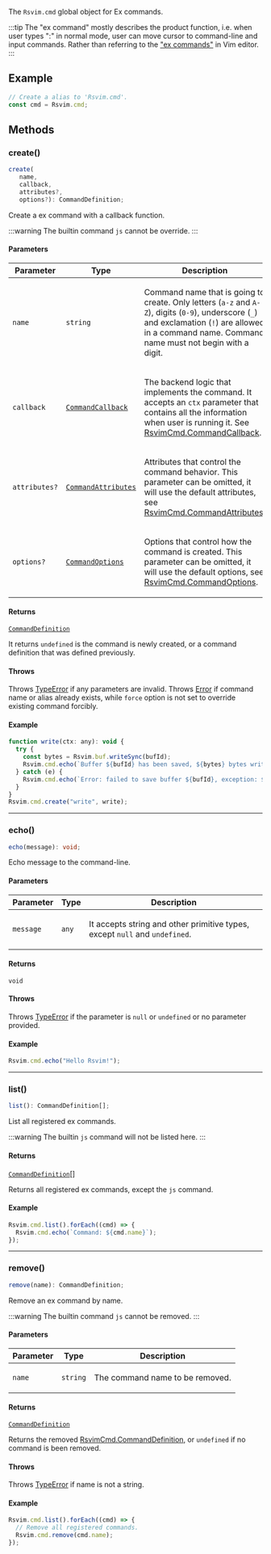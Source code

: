 The `Rsvim.cmd` global object for Ex commands.

:::tip
The "ex command" mostly describes the product function, i.e. when user types ":" in normal mode,
user can move cursor to command-line and input commands. Rather than referring to the
["ex commands"](https://vimhelp.org/intro.txt.html#Ex-mode) in Vim editor.
:::

## Example

```javascript
// Create a alias to 'Rsvim.cmd'.
const cmd = Rsvim.cmd;
```

## Methods

### create()

```ts
create(
   name, 
   callback, 
   attributes?, 
   options?): CommandDefinition;
```

Create a ex command with a callback function.

:::warning
The builtin command `js` cannot be override.
:::

#### Parameters

<table>
<thead>
<tr>
<th>Parameter</th>
<th>Type</th>
<th>Description</th>
</tr>
</thead>
<tbody>
<tr>
<td>

`name`

</td>
<td>

`string`

</td>
<td>

Command name that is going to create. Only letters (`a-z` and `A-Z`), digits (`0-9`), underscore (`_`) and exclamation (`!`) are allowed in a command name. Command name must not begin with a digit.

</td>
</tr>
<tr>
<td>

`callback`

</td>
<td>

[`CommandCallback`](../namespaces/RsvimCmd/type-aliases/CommandCallback.md)

</td>
<td>

The backend logic that implements the command. It accepts an `ctx` parameter that contains all the information when user is running it. See [RsvimCmd.CommandCallback](../namespaces/RsvimCmd/type-aliases/CommandCallback.md).

</td>
</tr>
<tr>
<td>

`attributes?`

</td>
<td>

[`CommandAttributes`](../namespaces/RsvimCmd/type-aliases/CommandAttributes.md)

</td>
<td>

Attributes that control the command behavior. This parameter can be omitted, it will use the default attributes, see [RsvimCmd.CommandAttributes](../namespaces/RsvimCmd/type-aliases/CommandAttributes.md).

</td>
</tr>
<tr>
<td>

`options?`

</td>
<td>

[`CommandOptions`](../namespaces/RsvimCmd/type-aliases/CommandOptions.md)

</td>
<td>

Options that control how the command is created. This parameter can be omitted, it will use the default options, see [RsvimCmd.CommandOptions](../namespaces/RsvimCmd/type-aliases/CommandOptions.md).

</td>
</tr>
</tbody>
</table>

#### Returns

[`CommandDefinition`](../namespaces/RsvimCmd/type-aliases/CommandDefinition.md)

It returns `undefined` is the command is newly created, or a command definition that was defined previously.

#### Throws

Throws [TypeError](https://developer.mozilla.org/docs/Web/JavaScript/Reference/Global_Objects/TypeError) if any parameters are invalid. Throws [Error](https://developer.mozilla.org/docs/Web/JavaScript/Reference/Global_Objects/Error) if command name or alias already exists, while `force` option is not set to override existing command forcibly.

#### Example

```javascript
function write(ctx: any): void {
  try {
    const bytes = Rsvim.buf.writeSync(bufId);
    Rsvim.cmd.echo(`Buffer ${bufId} has been saved, ${bytes} bytes written`);
  } catch (e) {
    Rsvim.cmd.echo(`Error: failed to save buffer ${bufId}, exception: ${e}`);
  }
}
Rsvim.cmd.create("write", write);
```

***

### echo()

```ts
echo(message): void;
```

Echo message to the command-line.

#### Parameters

<table>
<thead>
<tr>
<th>Parameter</th>
<th>Type</th>
<th>Description</th>
</tr>
</thead>
<tbody>
<tr>
<td>

`message`

</td>
<td>

`any`

</td>
<td>

It accepts string and other primitive types, except `null` and `undefined`.

</td>
</tr>
</tbody>
</table>

#### Returns

`void`

#### Throws

Throws [TypeError](https://developer.mozilla.org/docs/Web/JavaScript/Reference/Global_Objects/TypeError) if the parameter is `null` or `undefined` or no parameter provided.

#### Example

```javascript
Rsvim.cmd.echo("Hello Rsvim!");
```

***

### list()

```ts
list(): CommandDefinition[];
```

List all registered ex commands.

:::warning
The builtin `js` command will not be listed here.
:::

#### Returns

[`CommandDefinition`](../namespaces/RsvimCmd/type-aliases/CommandDefinition.md)[]

Returns all registered ex commands, except the `js` command.

#### Example

```javascript
Rsvim.cmd.list().forEach((cmd) => {
  Rsvim.cmd.echo(`Command: ${cmd.name}`);
});
```

***

### remove()

```ts
remove(name): CommandDefinition;
```

Remove an ex command by name.

:::warning
The builtin command `js` cannot be removed.
:::

#### Parameters

<table>
<thead>
<tr>
<th>Parameter</th>
<th>Type</th>
<th>Description</th>
</tr>
</thead>
<tbody>
<tr>
<td>

`name`

</td>
<td>

`string`

</td>
<td>

The command name to be removed.

</td>
</tr>
</tbody>
</table>

#### Returns

[`CommandDefinition`](../namespaces/RsvimCmd/type-aliases/CommandDefinition.md)

Returns the removed [RsvimCmd.CommandDefinition](../namespaces/RsvimCmd/type-aliases/CommandDefinition.md), or `undefined` if no command is been removed.

#### Throws

Throws [TypeError](https://developer.mozilla.org/docs/Web/JavaScript/Reference/Global_Objects/TypeError) if name is not a string.

#### Example

```javascript
Rsvim.cmd.list().forEach((cmd) => {
  // Remove all registered commands.
  Rsvim.cmd.remove(cmd.name);
});
```
